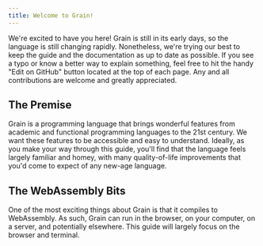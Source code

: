 ```yaml
---
title: Welcome to Grain!
---
```


We're excited to have you here! Grain is still in its early days, so the language is still changing rapidly. Nonetheless, we're trying our best to keep the guide and the documentation as up to date as possible. If you see a typo or know a better way to explain something, feel free to hit the handy "Edit on GitHub" button located at the top of each page. Any and all contributions are welcome and greatly appreciated.

## The Premise

Grain is a programming language that brings wonderful features from academic and functional programming languages to the 21st century. We want these features to be accessible and easy to understand. Ideally, as you make your way through this guide, you'll find that the language feels largely familiar and homey, with many quality-of-life improvements that you'd come to expect of any new-age language.

## The WebAssembly Bits

One of the most exciting things about Grain is that it compiles to WebAssembly. As such, Grain can run in the browser, on your computer, on a server, and potentially elsewhere. This guide will largely focus on the browser and terminal.
